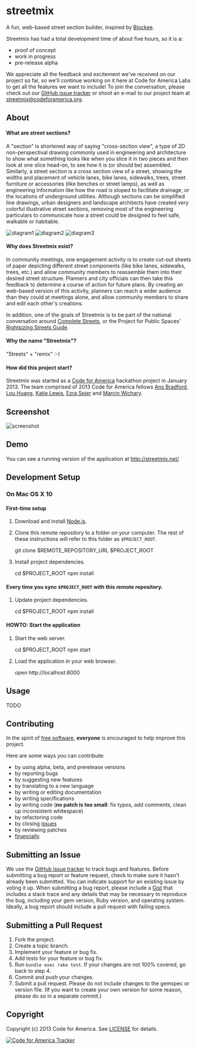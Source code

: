 streetmix
=========

A fun, web-based street section builder, inspired by [Blockee][].

Streetmix has had a total development time of about five hours, so it is a:
* proof of concept
* work in progress
* pre-release alpha

We appreciate all the feedback and excitement we've received on our project so far, so we'll continue working on it here at Code for America Labs to get all the features we want to include! To join the conversation, please check out our [GitHub issue tracker][issues] or shoot an e-mail to our project team at streetmix@codeforamerica.org.

[blockee]: http://blockee.org/

## <a name="about"></a>About

#### What are street sections?

A "section" is shortened way of saying "cross-section view", a type of 2D non-perspectival drawing commonly used in engineering and architecture to show what something looks like when you slice it in two pieces and then look at one slice head-on, to see how it is (or should be) assembled. Similarly, a street section is a cross section view of a street, showing the widths and placement of vehicle lanes, bike lanes, sidewalks, trees, street furniture or accessories (like benches or street lamps), as well as engineering information like how the road is sloped to facilitate drainage, or the locations of underground utilities. Although sections can be simplified line drawings, urban designers and landscape architects have created very colorful illustrative street sections, removing most of the engineering particulars to communicate how a street could be designed to feel safe, walkable or habitable.

![diagram1](https://raw.github.com/codeforamerica/streetmix/master/public/doc/thumb_section_marketstreet.png "Existing conditions section of Market Street, from the Better Market Street Plan, San Francisco")
![diagram2](https://raw.github.com/codeforamerica/streetmix/master/public/doc/thumb_section_2ndstreetcycles.png "Proposed one-way cycletrack design of Second Street, from the Great Second Street Plan, San Francisco")
![diagram3](https://raw.github.com/codeforamerica/streetmix/master/public/doc/thumb_section_illus.jpg "Example of an illustrative section, courtesy of Lou Huang")

#### Why does Streetmix exist?

In community meetings, one engagement activity is to create cut-out sheets of paper depicting different street components (like bike lanes, sidewalks, trees, etc.) and allow community members to reassemble them into their desired street structure. Planners and city officials can then take this feedback to determine a course of action for future plans. By creating an web-based version of this activity, planners can reach a wider audience than they could at meetings alone, and allow community members to share and edit each other's creations.

In addition, one of the goals of Streetmix is to be part of the national conversation around [Complete Streets][completestreets], or the Project for Public Spaces' [Rightsizing Streets Guide][rightsizing].

[completestreets]: http://www.smartgrowthamerica.org/complete-streets/complete-streets-fundamentals
[rightsizing]: http://www.pps.org/reference/rightsizing/

#### Why the name "Streetmix"?

"Streets" + "remix" :-)

#### How did this project start?

Streetmix was started as a [Code for America][cfa] hackathon project in January 2013.  The team comprised of 2013 Code for America fellows [Ans Bradford][ans], [Lou Huang][louh], [Katie Lewis][katie], [Ezra Spier][ahhrrr] and [Marcin Wichary][mwichary].

[cfa]: http://codeforamerica.org/
[ahhrrr]: https://github.com/ahhrrr
[louh]: https://github.com/louh
[mwichary]: https://github.com/mwichary
[ans]: https://github.com/anselmbradford
[katie]: https://github.com/katielewis

## <a name="screenshots"></a>Screenshot

![screenshot](https://raw.github.com/codeforamerica/streetmix/master/public/doc/screenshot.jpg)

## <a name="demo"></a>Demo
You can see a running version of the application at http://streetmix.net/

## <a name="development-setup"></a>Development Setup

### On Mac OS X 10

#### First-time setup

1) Download and install [Node.js](http://nodejs.org/).

2) Clone this remote repository to a folder on your computer. The rest of these instructions will refer to this folder as `$PROJECT_ROOT`.

    git clone $REMOTE_REPOSITORY_URL $PROJECT_ROOT

3) Install project dependencies.

    cd $PROJECT_ROOT
    npm install

#### Every time you sync `$PROJECT_ROOT` with this remote repository.

1) Update project dependencies.

    cd $PROJECT_ROOT
    npm install

#### HOWTO: Start the application

1) Start the web server.

    cd $PROJECT_ROOT
    npm start

2) Load the application in your web browser.

    open http://localhost:8000

## <a name="usage"></a>Usage
TODO

## <a name="contributing"></a>Contributing
In the spirit of [free software][free-sw], **everyone** is encouraged to help
improve this project.

[free-sw]: http://www.fsf.org/licensing/essays/free-sw.html

Here are some ways *you* can contribute:

* by using alpha, beta, and prerelease versions
* by reporting bugs
* by suggesting new features
* by translating to a new language
* by writing or editing documentation
* by writing specifications
* by writing code (**no patch is too small**: fix typos, add comments, clean up
  inconsistent whitespace)
* by refactoring code
* by closing [issues][]
* by reviewing patches
* [financially][]

[issues]: https://github.com/codeforamerica/streetmix/issues
[financially]: https://secure.codeforamerica.org/page/contribute

## <a name="issues"></a>Submitting an Issue
We use the [GitHub issue tracker][issues] to track bugs and features. Before
submitting a bug report or feature request, check to make sure it hasn't
already been submitted. You can indicate support for an existing issue by
voting it up. When submitting a bug report, please include a [Gist][] that
includes a stack trace and any details that may be necessary to reproduce the
bug, including your gem version, Ruby version, and operating system. Ideally, a
bug report should include a pull request with failing specs.

[gist]: https://gist.github.com/

## <a name="pulls"></a>Submitting a Pull Request
1. Fork the project.
2. Create a topic branch.
3. Implement your feature or bug fix.
4. Add tests for your feature or bug fix.
5. Run `bundle exec rake test`. If your changes are not 100% covered, go back
   to step 4.
6. Commit and push your changes.
7. Submit a pull request. Please do not include changes to the gemspec or
   version file. (If you want to create your own version for some reason,
   please do so in a separate commit.)

## <a name="copyright"></a>Copyright
Copyright (c) 2013 Code for America. See [LICENSE][] for details.

[license]: https://github.com/codeforamerica/streetmix/blob/master/LICENSE.md

[![Code for America Tracker](http://stats.codeforamerica.org/codeforamerica/streetmix.png)](http://stats.codeforamerica.org/projects/streetmix)

